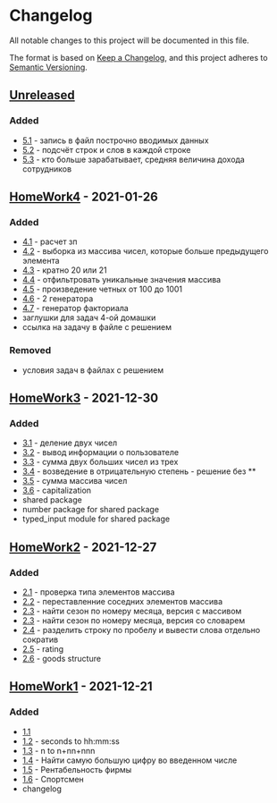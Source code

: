 # Changelog
All notable changes to this project will be documented in this file.

The format is based on [Keep a Changelog](https://keepachangelog.com/en/1.0.0/),
and this project adheres to [Semantic Versioning](https://semver.org/spec/v2.0.0.html).

## [Unreleased]
### Added
- [5.1](https://github.com/ArtemNikolaev/gb-hw/issues/30) - запись в файл построчно вводимых данных
- [5.2](https://github.com/ArtemNikolaev/gb-hw/issues/31) - подсчёт строк и слов в каждой строке 
- [5.3](https://github.com/ArtemNikolaev/gb-hw/issues/33) - кто больше зарабатывает, средняя величина дохода сотрудников

## [HomeWork4] - 2021-01-26
### Added
- [4.1](https://github.com/ArtemNikolaev/gb-hw/issues/22) - расчет зп
- [4.2](https://github.com/ArtemNikolaev/gb-hw/issues/23) - выборка из массива чисел, которые больше предыдущего элемента
- [4.3](https://github.com/ArtemNikolaev/gb-hw/issues/24) - кратно 20 или 21
- [4.4](https://github.com/ArtemNikolaev/gb-hw/issues/25) - отфильтровать уникальные значения массива
- [4.5](https://github.com/ArtemNikolaev/gb-hw/issues/26) - произведение четных от 100 до 1001
- [4.6](https://github.com/ArtemNikolaev/gb-hw/issues/27) - 2 генератора
- [4.7](https://github.com/ArtemNikolaev/gb-hw/issues/28) - генератор факториала
- заглушки для задач 4-ой домашки
- ссылка на задачу в файле с решением

### Removed
- условия задач в файлах с решением

## [HomeWork3] - 2021-12-30
### Added
- [3.1](https://github.com/ArtemNikolaev/gb-hw/issues/9) - деление двух чисел
- [3.2](https://github.com/ArtemNikolaev/gb-hw/issues/8) - вывод информации о пользователе
- [3.3](https://github.com/ArtemNikolaev/gb-hw/issues/7) - сумма двух больших чисел из трех
- [3.4](https://github.com/ArtemNikolaev/gb-hw/issues/4) - возведение в отрицательную степень - решение без **
- [3.5](https://github.com/ArtemNikolaev/gb-hw/issues/5) - сумма массива чисел
- [3.6](https://github.com/ArtemNikolaev/gb-hw/issues/6) - capitalization
- shared package
- number package for shared package
- typed_input module for shared package

## [HomeWork2] - 2021-12-27
### Added
- [2.1](https://github.com/ArtemNikolaev/gb-hw/issues/16) - проверка типа элементов массива
- [2.2](https://github.com/ArtemNikolaev/gb-hw/issues/17) - переставленние соседних элементов массива
- [2.3](https://github.com/ArtemNikolaev/gb-hw/issues/18) - найти сезон по номеру месяца, версия с массивом
- [2.3](https://github.com/ArtemNikolaev/gb-hw/issues/19) - найти сезон по номеру месяца, версия со словарем
- [2.4](https://github.com/ArtemNikolaev/gb-hw/issues/19) - разделить строку по пробелу и вывести слова отдельно сократив
- [2.5](https://github.com/ArtemNikolaev/gb-hw/issues/20) - rating
- [2.6](https://github.com/ArtemNikolaev/gb-hw/issues/21) - goods structure

## [HomeWork1] - 2021-12-21
### Added
- [1.1](https://github.com/ArtemNikolaev/gb-hw/issues/10)
- [1.2](https://github.com/ArtemNikolaev/gb-hw/issues/11) - seconds to hh:mm:ss
- [1.3](https://github.com/ArtemNikolaev/gb-hw/issues/12) - n to n+nn+nnn
- [1.4](https://github.com/ArtemNikolaev/gb-hw/issues/13) - Найти самую большую цифру во введенном числе
- [1.5](https://github.com/ArtemNikolaev/gb-hw/issues/14) - Рентабельность фирмы
- [1.6](https://github.com/ArtemNikolaev/gb-hw/issues/15) - Спортсмен
- changelog

[Unreleased]: https://github.com/ArtemNikolaev/gb-hw/compare/hw4...HEAD
[HomeWork4]: https://github.com/ArtemNikolaev/gb-hw/compare/hw3...hw4
[HomeWork3]: https://github.com/ArtemNikolaev/gb-hw/compare/hw2...hw3
[HomeWork2]: https://github.com/ArtemNikolaev/gb-hw/compare/hw1...hw2
[HomeWork1]: https://github.com/ArtemNikolaev/gb-hw/releases/tag/hw1
